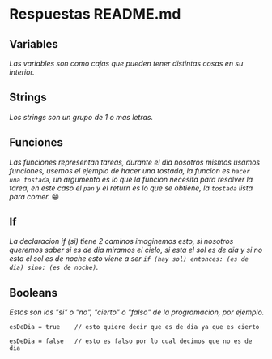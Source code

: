 # Respuestas README.md

## Variables

_Las variables son como cajas que pueden tener distintas cosas en su interior._

## Strings

_Los strings son un grupo de 1 o mas letras._

## Funciones

_Las funciones representan tareas, durante el dia nosotros mismos usamos funciones, usemos el ejemplo de hacer una tostada, la funcion es `hacer una tostada`, un argumento es lo que la funcion necesita para resolver la tarea, en este caso el `pan` y el return es lo que se obtiene, la `tostada` lista para comer._ 😁

## If

_La declaracion if (si) tiene 2 caminos imaginemos esto, si nosotros queremos saber si es de dia miramos el cielo, si esta el sol es de dia y si no esta el sol es de noche esto viene a ser `if (hay sol) entonces: (es de dia) sino: (es de noche)`._

## Booleans

_Estos son los "si" o "no", "cierto" o "falso" de la programacion, por ejemplo._

```
esDeDia = true    // esto quiere decir que es de dia ya que es cierto

esDeDia = false   // esto es falso por lo cual decimos que no es de dia
```